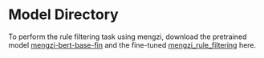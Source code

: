# Model Directory

To perform the rule filtering task using mengzi, download the pretrained model [mengzi-bert-base-fin](https://huggingface.co/Langboat/mengzi-bert-base-fin) and the fine-tuned [mengzi_rule_filtering](https://huggingface.co/whotookmycookie/LLSec/tree/main/mengzi_rule_filtering) here.